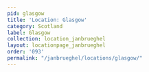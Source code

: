```yaml
---
pid: glasgow
title: 'Location: Glasgow'
category: Scotland
label: Glasgow
collection: location_janbrueghel
layout: locationpage_janbrueghel
order: '093'
permalink: "/janbrueghel/locations/glasgow/"
---
```

